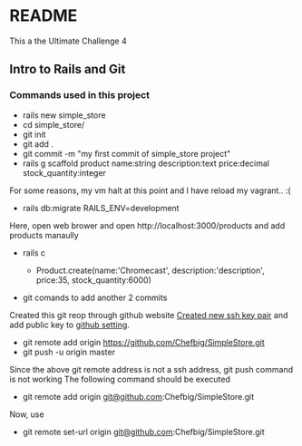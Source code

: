 # README

This a the Ultimate Challenge 4

## Intro to Rails and Git

### Commands used in this project 

* rails new simple_store
* cd simple_store/
* git init
* git add .
* git commit -m "my first commit of simple_store project"
* rails g scaffold product name:string description:text price:decimal stock_quantity:integer

For some reasons, my vm halt at this point and I have reload my vagrant.. :(

* rails db:migrate RAILS_ENV=development

Here, open web brower and open http://localhost:3000/products and add products manaully

* rails c
  * Product.create(name:'Chromecast', description:'description', price:35, stock_quantity:6000) 

* git comands to add another 2 commits

Created this git reop through github website
[Created new ssh key pair](https://help.github.com/articles/generating-a-new-ssh-key-and-adding-it-to-the-ssh-agent/#platform-linux) 
and add public key to [github setting](https://github.com/settings/keys).

* git remote add origin https://github.com/Chefbig/SimpleStore.git
* git push -u origin master 

Since the above git remote address is not a ssh address, git push command is not working
The following command should be executed
* git remote add origin git@github.com:Chefbig/SimpleStore.git

Now, use
* git remote set-url origin git@github.com:Chefbig/SimpleStore.git
